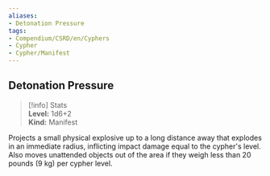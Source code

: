 ```yaml
---
aliases:
- Detonation Pressure
tags:
- Compendium/CSRD/en/Cyphers
- Cypher
- Cypher/Manifest
---
```


  
## Detonation Pressure  
>[!info] Stats  
> **Level:** 1d6+2  
> **Kind:** Manifest
  
Projects a small physical explosive up to a long distance away that explodes in an immediate radius, inflicting impact damage equal to the cypher's level. Also moves unattended objects out of the area if they weigh less than 20 pounds (9 kg) per cypher level.